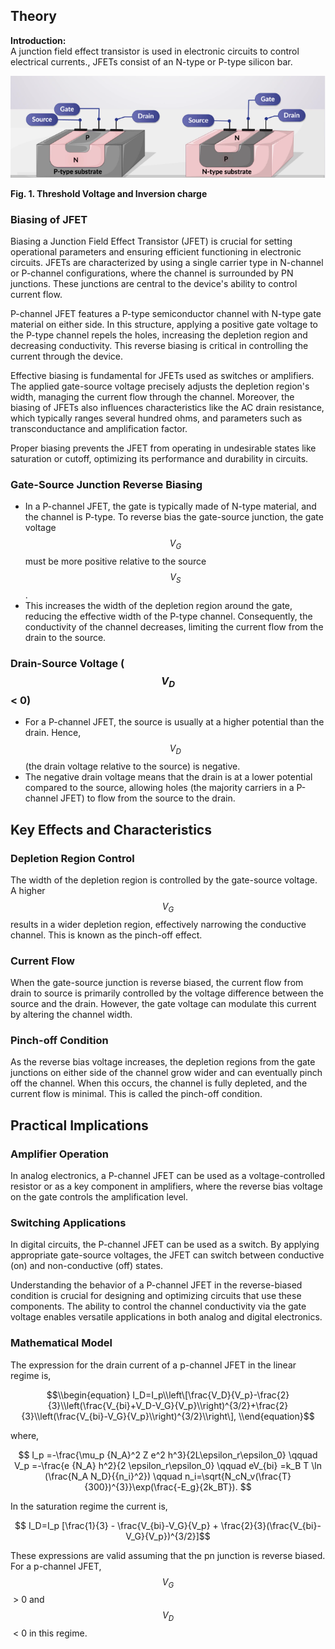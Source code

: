 ## Theory

 **Introduction:**  
A junction field effect transistor is used in electronic circuits to control electrical currents., JFETs consist of an N-type or P-type silicon bar.

<img src="images/FET.png"  />

**Fig. 1. Threshold Voltage and Inversion charge**

  

### Biasing of JFET

Biasing a Junction Field Effect Transistor (JFET) is crucial for setting operational parameters and ensuring efficient functioning in electronic circuits. JFETs are characterized by using a single carrier type in N-channel or P-channel configurations, where the channel is surrounded by PN junctions. These junctions are central to the device's ability to control current flow.

P-channel JFET features a P-type semiconductor channel with N-type gate material on either side. In this structure, applying a positive gate voltage to the P-type channel repels the holes, increasing the depletion region and decreasing conductivity. This reverse biasing is critical in controlling the current through the device.

Effective biasing is fundamental for JFETs used as switches or amplifiers. The applied gate-source voltage precisely adjusts the depletion region's width, managing the current flow through the channel. Moreover, the biasing of JFETs also influences characteristics like the AC drain resistance, which typically ranges several hundred ohms, and parameters such as transconductance and amplification factor.

Proper biasing prevents the JFET from operating in undesirable states like saturation or cutoff, optimizing its performance and durability in circuits.

### Gate-Source Junction Reverse Biasing

*   In a P-channel JFET, the gate is typically made of N-type material, and the channel is P-type. To reverse bias the gate-source junction, the gate voltage $$V_G$$ must be more positive relative to the source $$V_S$$.
*   This increases the width of the depletion region around the gate, reducing the effective width of the P-type channel. Consequently, the conductivity of the channel decreases, limiting the current flow from the drain to the source.

### Drain-Source Voltage ($$V_D$$ < 0)

*   For a P-channel JFET, the source is usually at a higher potential than the drain. Hence, $$V_D$$ (the drain voltage relative to the source) is negative.
*   The negative drain voltage means that the drain is at a lower potential compared to the source, allowing holes (the majority carriers in a P-channel JFET) to flow from the source to the drain.

Key Effects and Characteristics
-------------------------------

### Depletion Region Control

The width of the depletion region is controlled by the gate-source voltage. A higher $$V_G$$ results in a wider depletion region, effectively narrowing the conductive channel. This is known as the pinch-off effect.

### Current Flow

When the gate-source junction is reverse biased, the current flow from drain to source is primarily controlled by the voltage difference between the source and the drain. However, the gate voltage can modulate this current by altering the channel width.

### Pinch-off Condition

As the reverse bias voltage increases, the depletion regions from the gate junctions on either side of the channel grow wider and can eventually pinch off the channel. When this occurs, the channel is fully depleted, and the current flow is minimal. This is called the pinch-off condition.

Practical Implications
----------------------

### Amplifier Operation

In analog electronics, a P-channel JFET can be used as a voltage-controlled resistor or as a key component in amplifiers, where the reverse bias voltage on the gate controls the amplification level.

### Switching Applications

In digital circuits, the P-channel JFET can be used as a switch. By applying appropriate gate-source voltages, the JFET can switch between conductive (on) and non-conductive (off) states.

Understanding the behavior of a P-channel JFET in the reverse-biased condition is crucial for designing and optimizing circuits that use these components. The ability to control the channel conductivity via the gate voltage enables versatile applications in both analog and digital electronics.

### Mathematical Model

The expression for the drain current of a p-channel JFET in the linear regime is,

$$\\begin{equation} I_D=I_p\\left\[\frac{V_D}{V_p}-\frac{2}{3}\\left(\frac{V_{bi}+V_D-V_G}{V_p}\\right)^{3/2}+\frac{2}{3}\\left(\frac{V_{bi}-V_G}{V_p}\\right)^{3/2}\\right\], \\end{equation}$$

where,

$$ I_p =-\frac{\mu_p {N_A}^2 Z e^2 h^3}{2L\epsilon_r\epsilon_0} \qquad V_p =-\frac{e {N_A} h^2}{2 \epsilon_r\epsilon_0} \qquad eV_{bi} =k_B T \ln (\frac{N_A N_D}{{n_i}^2}) \qquad n_i=\sqrt{N_cN_v(\frac{T}{300})^{3}}\exp(\frac{-E_g}{2k_BT}). $$

In the saturation regime the current is,

$$ I_D=I_p [\frac{1}{3} - \frac{V_{bi}-V_G}{V_p} + \frac{2}{3}(\frac{V_{bi}-V_G}{V_p})^{3/2}]$$

These expressions are valid assuming that the pn junction is reverse biased. For a p-channel JFET, $$V_G$$ > 0 and $$V_D$$ < 0 in this regime.
 
 <script id="MathJax-script" async src="https://cdn.jsdelivr.net/npm/mathjax@3.2.2/es5/tex-mml-chtml.js"></script>    
 
